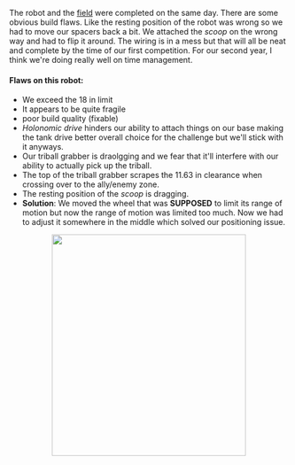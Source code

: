 ﻿The robot and the [field](https://cdn.discordapp.com/attachments/1160312586944925860/1160313813413941278/IMG_6823.JPG?ex=65343572&is=6521c072&hm=187072d5633d1052102ea2970f9c60f7ea0ea899ca40999357206817b0847a1c&) were completed on the same day. There are some obvious build flaws. Like the resting position of the robot was wrong so we had to move our spacers back a bit. We attached the _scoop_ on the wrong way and had to flip it around. The wiring is in a mess but that will all be neat and complete by the time of our first competition. For our second year, I think we're doing really well on time management.

#### Flaws on this robot:
* We exceed the 18 in limit
* It appears to be quite fragile 
* poor build quality (fixable)
* _Holonomic drive_ hinders our ability to attach things on our base making the tank drive better overall choice for the challenge but we'll stick with it anyways.
* Our triball grabber is draolgging and we fear that it'll interfere with our ability to actually pick up the triball.
* The top of the triball grabber scrapes the 11.63 in clearance when crossing over to the ally/enemy zone. 
* The resting position of the _scoop_ is dragging.
* **Solution**: We moved the wheel that was **SUPPOSED** to limit its range of motion but now the range of motion was limited too much. Now we had to adjust it somewhere in the middle which solved our positioning issue. 

<p align="center">
  <img width="350" height="400" src="media/finalproduct1.jpeg">
</p>
